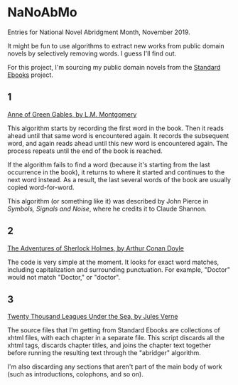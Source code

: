 # NaNoAbMo
Entries for National Novel Abridgment Month, November 2019.

It might be fun to use algorithms to extract new works from public domain novels by selectively removing words. I guess I'll find out.

For this project, I'm sourcing my public domain novels from the [Standard Ebooks](https://standardebooks.org/) project.

## 1
[Anne of Green Gables, by L.M. Montgomery](./01-l-m-montgomery_anne-of-green-gables.md)

This algorithm starts by recording the first word in the book. Then it reads ahead until that same word is encountered again. It records the subsequent word, and again reads ahead until this new word is encountered again. The process repeats until the end of the book is reached.

If the algorithm fails to find a word (because it's starting from the last occurrence in the book), it returns to where it started and continues to the next word instead. As a result, the last several words of the book are usually copied word-for-word.

This algorithm (or something like it) was described by John Pierce in *Symbols, Signals and Noise*, where he credits it to Claude Shannon.

## 2
[The Adventures of Sherlock Holmes, by Arthur Conan Doyle](./02-arthur-conan-doyle_the-adventures-of-sherlock-holmes.md)

The code is very simple at the moment. It looks for exact word matches, including capitalization and surrounding punctuation. For example, "Doctor" would not match "Doctor," or "doctor".

## 3
[Twenty Thousand Leagues Under the Sea, by Jules Verne](03-jules-verne_twenty-thousand-leagues-under-the-seas.md)

The source files that I'm getting from Standard Ebooks are collections of xhtml files, with each chapter in a separate file. This script discards all the xhtml tags, discards chapter titles, and joins the chapter text together before running the resulting text through the "abridger" algorithm.

I'm also discarding any sections that aren't part of the main body of work (such as introductions, colophons, and so on).
